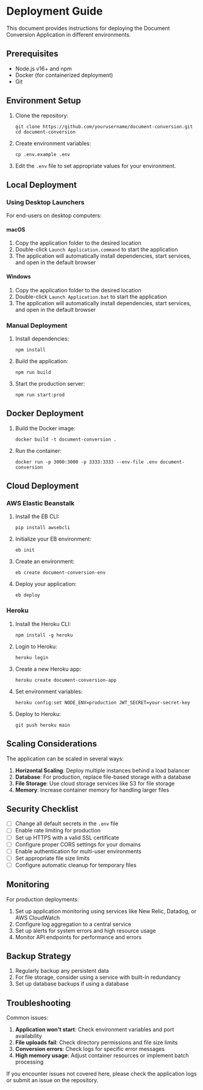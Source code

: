 # Deployment Guide

This document provides instructions for deploying the Document Conversion Application in different environments.

## Prerequisites

- Node.js v16+ and npm
- Docker (for containerized deployment)
- Git

## Environment Setup

1. Clone the repository:
   ```
   git clone https://github.com/yourusername/document-conversion.git
   cd document-conversion
   ```

2. Create environment variables:
   ```
   cp .env.example .env
   ```

3. Edit the `.env` file to set appropriate values for your environment.

## Local Deployment

### Using Desktop Launchers

For end-users on desktop computers:

#### macOS
1. Copy the application folder to the desired location
2. Double-click `Launch Application.command` to start the application
3. The application will automatically install dependencies, start services, and open in the default browser

#### Windows
1. Copy the application folder to the desired location
2. Double-click `Launch Application.bat` to start the application
3. The application will automatically install dependencies, start services, and open in the default browser

### Manual Deployment

1. Install dependencies:
   ```
   npm install
   ```

2. Build the application:
   ```
   npm run build
   ```

3. Start the production server:
   ```
   npm run start:prod
   ```

## Docker Deployment

1. Build the Docker image:
   ```
   docker build -t document-conversion .
   ```

2. Run the container:
   ```
   docker run -p 3000:3000 -p 3333:3333 --env-file .env document-conversion
   ```

## Cloud Deployment

### AWS Elastic Beanstalk

1. Install the EB CLI:
   ```
   pip install awsebcli
   ```

2. Initialize your EB environment:
   ```
   eb init
   ```

3. Create an environment:
   ```
   eb create document-conversion-env
   ```

4. Deploy your application:
   ```
   eb deploy
   ```

### Heroku

1. Install the Heroku CLI:
   ```
   npm install -g heroku
   ```

2. Login to Heroku:
   ```
   heroku login
   ```

3. Create a new Heroku app:
   ```
   heroku create document-conversion-app
   ```

4. Set environment variables:
   ```
   heroku config:set NODE_ENV=production JWT_SECRET=your-secret-key
   ```

5. Deploy to Heroku:
   ```
   git push heroku main
   ```

## Scaling Considerations

The application can be scaled in several ways:

1. **Horizontal Scaling**: Deploy multiple instances behind a load balancer
2. **Database**: For production, replace file-based storage with a database
3. **File Storage**: Use cloud storage services like S3 for file storage
4. **Memory**: Increase container memory for handling larger files

## Security Checklist

- [ ] Change all default secrets in the `.env` file
- [ ] Enable rate limiting for production
- [ ] Set up HTTPS with a valid SSL certificate
- [ ] Configure proper CORS settings for your domains
- [ ] Enable authentication for multi-user environments
- [ ] Set appropriate file size limits
- [ ] Configure automatic cleanup for temporary files

## Monitoring

For production deployments:

1. Set up application monitoring using services like New Relic, Datadog, or AWS CloudWatch
2. Configure log aggregation to a central service
3. Set up alerts for system errors and high resource usage
4. Monitor API endpoints for performance and errors

## Backup Strategy

1. Regularly backup any persistent data
2. For file storage, consider using a service with built-in redundancy
3. Set up database backups if using a database

## Troubleshooting

Common issues:

1. **Application won't start**: Check environment variables and port availability
2. **File uploads fail**: Check directory permissions and file size limits
3. **Conversion errors**: Check logs for specific error messages
4. **High memory usage**: Adjust container resources or implement batch processing

If you encounter issues not covered here, please check the application logs or submit an issue on the repository.